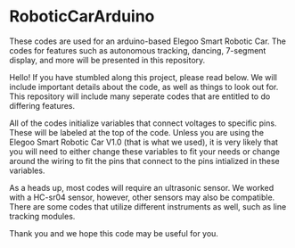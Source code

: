 # RoboticCarArduino
These codes are used for an arduino-based Elegoo Smart Robotic Car. The codes for features such as autonomous tracking, dancing, 
7-segment display, and more will be presented in this repository.

Hello!
If you have stumbled along this project, please read below. We will include important details about the code, as well as things to look
out for. This repository will include many seperate codes that are entitled to do differing features. 

All of the codes initialize variables that connect voltages to specific pins. These will be labeled at the top of the code. Unless 
you are using the Elegoo Smart Robotic Car V1.0 (that is what we used), it is very likely that you will need to either change these
variables to fit your needs or change around the wiring to fit the pins that connect to the pins intialized in these variables.

As a heads up, most codes will require an ultrasonic sensor. We worked with a HC-sr04 sensor, however, other sensors may also be compatible.
There are some codes that utilize different instruments as well, such as line tracking modules.

Thank you and we hope this code may be useful for you.
